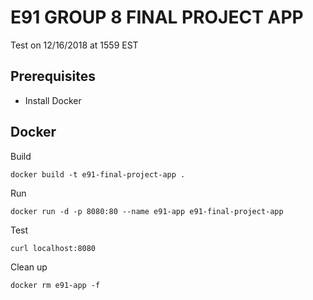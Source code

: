 # E91 GROUP 8 FINAL PROJECT APP
Test on 12/16/2018 at 1559 EST

## Prerequisites

* Install Docker

## Docker

Build

```
docker build -t e91-final-project-app .
```

Run 

```
docker run -d -p 8080:80 --name e91-app e91-final-project-app
```

Test
```
curl localhost:8080
```

Clean up

```
docker rm e91-app -f
```

